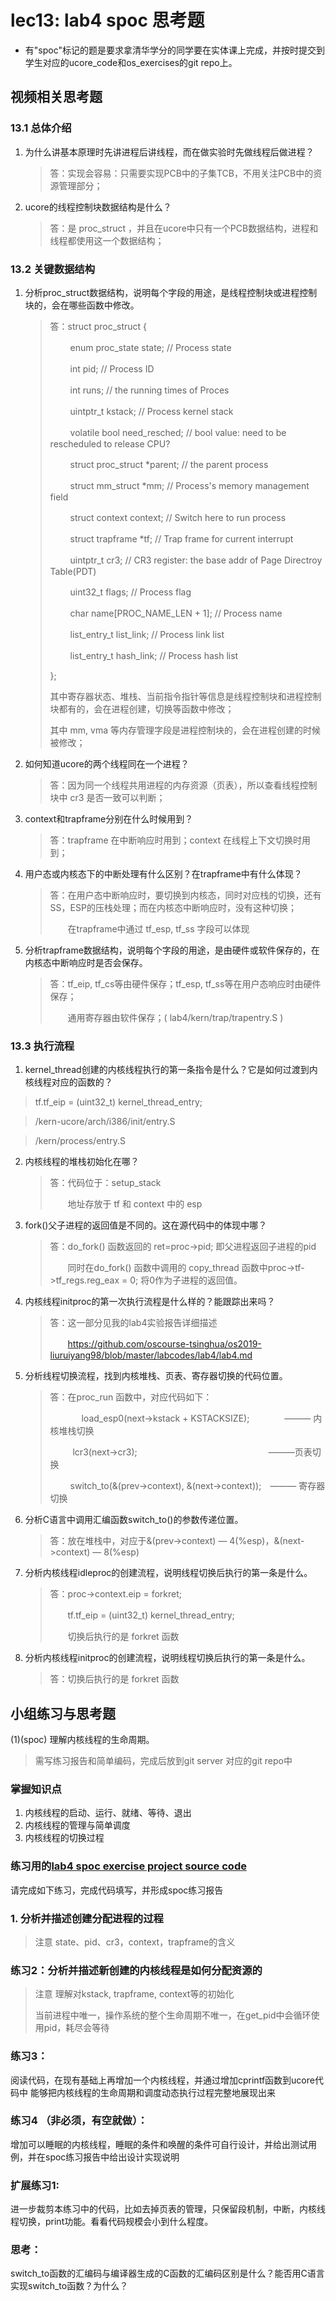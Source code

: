 # lec13: lab4 spoc 思考题

- 有"spoc"标记的题是要求拿清华学分的同学要在实体课上完成，并按时提交到学生对应的ucore_code和os_exercises的git repo上。

## 视频相关思考题

### 13.1 总体介绍

1. 为什么讲基本原理时先讲进程后讲线程，而在做实验时先做线程后做进程？

   >  答：实现会容易：只需要实现PCB中的子集TCB，不用关注PCB中的资源管理部分；

2. ucore的线程控制块数据结构是什么？

   >  答：是 proc_struct ，并且在ucore中只有一个PCB数据结构，进程和线程都使用这一个数据结构；

### 13.2 关键数据结构

1. 分析proc_struct数据结构，说明每个字段的用途，是线程控制块或进程控制块的，会在哪些函数中修改。

   > 答：struct proc_struct {
   >
   > ​    　　enum proc_state state;                      // Process state
   >
   > ​    　　int pid;                                    // Process ID
   >
   >    　　 int runs;                                   // the running times of Proces
   >
   >    　　 uintptr_t kstack;                           // Process kernel stack
   >
   > 　　    volatile bool need_resched;                 // bool value: need to be rescheduled to release CPU?
   >
   >  　　   struct proc_struct *parent;                 // the parent process
   >
   >  　　   struct mm_struct *mm;                       // Process's memory management field
   >
   >  　　   struct context context;                     // Switch here to run process
   >
   >  　　   struct trapframe *tf;                       // Trap frame for current interrupt
   >
   >  　　   uintptr_t cr3;                              // CR3 register: the base addr of Page Directroy Table(PDT)
   >
   >  　　   uint32_t flags;                             // Process flag
   >
   >  　　   char name[PROC_NAME_LEN + 1];               // Process name
   >
   > 　　    list_entry_t list_link;                     // Process link list 
   >
   >  　　   list_entry_t hash_link;                     // Process hash list
   >
   > };
   >
   > 其中寄存器状态、堆栈、当前指令指针等信息是线程控制块和进程控制块都有的，会在进程创建，切换等函数中修改；
   >
   > 其中 mm,  vma 等内存管理字段是进程控制块的，会在进程创建的时候被修改；

2. 如何知道ucore的两个线程同在一个进程？

   > 答：因为同一个线程共用进程的内存资源（页表），所以查看线程控制块中 cr3 是否一致可以判断；

3. context和trapframe分别在什么时候用到？

   > 答：trapframe 在中断响应时用到；context 在线程上下文切换时用到；

4. 用户态或内核态下的中断处理有什么区别？在trapframe中有什么体现？

   > 答：在用户态中断响应时，要切换到内核态，同时对应栈的切换，还有SS，ESP的压栈处理；而在内核态中断响应时，没有这种切换；  
   >
   > 　　在trapframe中通过 tf_esp, tf_ss 字段可以体现

5. 分析trapframe数据结构，说明每个字段的用途，是由硬件或软件保存的，在内核态中断响应时是否会保存。

   > 答：tf_eip,  tf_cs等由硬件保存；tf_esp,  tf_ss等在用户态响应时由硬件保存；
   >
   > 　　通用寄存器由软件保存；( lab4/kern/trap/trapentry.S )

### 13.3 执行流程

1. kernel_thread创建的内核线程执行的第一条指令是什么？它是如何过渡到内核线程对应的函数的？

 > tf.tf_eip = (uint32_t) kernel_thread_entry;

 > /kern-ucore/arch/i386/init/entry.S

 > /kern/process/entry.S

2. 内核线程的堆栈初始化在哪？

   > 答：代码位于：setup_stack
   >
   > 　　地址存放于 tf 和 context 中的 esp

3. fork()父子进程的返回值是不同的。这在源代码中的体现中哪？

   > 答：do_fork() 函数返回的 ret=proc->pid; 即父进程返回子进程的pid
   >
   > 　　同时在do_fork() 函数中调用的 copy_thread 函数中proc->tf->tf_regs.reg_eax = 0; 将0作为子进程的返回值。

4. 内核线程initproc的第一次执行流程是什么样的？能跟踪出来吗？

   > 答：这一部分见我的lab4实验报告详细描述
   >
   > 　　https://github.com/oscourse-tsinghua/os2019-liuruiyang98/blob/master/labcodes/lab4/lab4.md

5. 分析线程切换流程，找到内核堆栈、页表、寄存器切换的代码位置。

   > 答：在proc_run 函数中，对应代码如下：
   >
   > 　    　　 load_esp0(next->kstack + KSTACKSIZE);　　　　——— 内核堆栈切换
   >
   > ​        　　 lcr3(next->cr3);　　　　　　　　　　　　　　　———页表切换
   >
   > ​         　　switch_to(&(prev->context), &(next->context));　——— 寄存器切换

6. 分析C语言中调用汇编函数switch_to()的参数传递位置。

   > 答：放在堆栈中，对应于&(prev->context) — 4(%esp)，&(next->context) — 8(%esp)

7. 分析内核线程idleproc的创建流程，说明线程切换后执行的第一条是什么。

   >  答：proc->context.eip = forkret;
   >
   > 　　tf.tf_eip = (uint32_t) kernel_thread_entry;
   >
   > 　　切换后执行的是 forkret 函数

8. 分析内核线程initproc的创建流程，说明线程切换后执行的第一条是什么。

   > 答：切换后执行的是 forkret 函数

## 小组练习与思考题

(1)(spoc) 理解内核线程的生命周期。

> 需写练习报告和简单编码，完成后放到git server 对应的git repo中

### 掌握知识点
1. 内核线程的启动、运行、就绪、等待、退出
2. 内核线程的管理与简单调度
3. 内核线程的切换过程

### 练习用的[lab4 spoc exercise project source code](https://github.com/chyyuu/ucore_lab/tree/master/related_info/lab4/lab4-spoc-discuss)


请完成如下练习，完成代码填写，并形成spoc练习报告

### 1. 分析并描述创建分配进程的过程

> 注意 state、pid、cr3，context，trapframe的含义

### 练习2：分析并描述新创建的内核线程是如何分配资源的

> 注意 理解对kstack, trapframe, context等的初始化
>
> 当前进程中唯一，操作系统的整个生命周期不唯一，在get_pid中会循环使用pid，耗尽会等待

### 练习3：

阅读代码，在现有基础上再增加一个内核线程，并通过增加cprintf函数到ucore代码中
能够把内核线程的生命周期和调度动态执行过程完整地展现出来

### 练习4 （非必须，有空就做）：

增加可以睡眠的内核线程，睡眠的条件和唤醒的条件可自行设计，并给出测试用例，并在spoc练习报告中给出设计实现说明

### 扩展练习1: 

进一步裁剪本练习中的代码，比如去掉页表的管理，只保留段机制，中断，内核线程切换，print功能。看看代码规模会小到什么程度。

### 思考：

switch_to函数的汇编码与编译器生成的C函数的汇编码区别是什么？能否用C语言实现switch_to函数？为什么？
